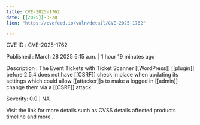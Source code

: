 ```yaml
---
title: CVE-2025-1762
date: [[2025]]-3-28
lien: "https://cvefeed.io/vuln/detail/CVE-2025-1762"

---
```


CVE ID : CVE-2025-1762

Published :  March 28
2025
6:15 a.m. | 1 hour
19 minutes ago

Description : The Event Tickets with Ticket Scanner  [[WordPress]] [[plugin]] before 2.5.4 does not have [[CSRF]] check in place when updating its settings
which could allow [[attacker]]s to make a logged in [[admin]] change them via a [[CSRF]] attack

Severity: 0.0 | NA

Visit the link for more details
such as CVSS details
affected products
timeline
and more...
